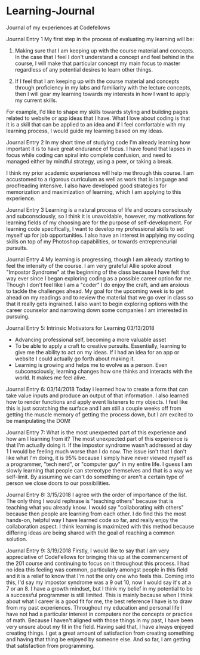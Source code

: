 # Learning-Journal
Journal of my experiences at Codefellows

Journal Entry 1
My first step in the process of evaluating my learning will be:

1. Making sure that I am keeping up with the course material and concepts. In the case that I feel I don't understand a concept and feel behind in the course, I will make that particular concept my main focus to master regardless of any potential desires to learn other things.

2. If I feel that I am keeping up with the course material and concepts through proficiency in my labs and familiarity with the lecture concepts, then I will gear my learning towards my interests in how I want to apply my current skills.

For example, I'd like to shape my skills towards styling and building pages related to website or app ideas that I have. What I love about coding is that it is a skill that can be applied to an idea and if I feel comfortable with my learning process, I would guide my learning based on my ideas.

Journal Entry 2
In my short time of studying code I'm already learning how important it is to have great endurance of focus. I have found that lapses in focus while coding can spiral into complete confusion, and need to managed either by mindful strategy, using a peer, or taking a break. 

I think my prior academic experiences will help me through this course. I am accustomed to a rigorous curriculum as well as work that is language and proofreading intensive. I also have developed good strategies for memorization and maximization of learning, which I am applying to this experience.

Journal Entry 3
Learning is a natural process of life and occurs consciously and subconsciously, so I think it is unavoidable, however, my motivations for learning fields of my choosing are for the purpose of self-development. For learning code specifically, I want to develop my professional skills to set myself up for job opportunities. I also have an interest in applying my coding skills on top of my Photoshop capabilities, or towards entrepreneurial pursuits. 

Journal Entry 4
My learning is progressing, though I am already starting to feel the intensity of the course. I am very grateful Allie spoke about "Impostor Syndrome" at the beginning of the class because I have felt that way ever since I began exploring coding as a possible career option for me. Though I don't feel like I am a "coder" I do enjoy the craft, and am anxious to tackle the challenges ahead. My goal for the upcoming week is to get ahead on my readings and to review the material that we go over in class so that it really gets ingrained. I also want to begin exploring options with the career counselor and narrowing down some companies I am interested in pursuing.

Journal Entry 5: Intrinsic Motivators for Learning 03/13/2018
- Advancing professional self, becoming a more valuable asset
- To be able to apply a craft to creative pursuits. Essentially, learning to give me the ability to act on my ideas. If I had an idea for an app or website I could actually go forth about making it.
- Learning is growing and helps me to evolve as a person. Even subconsciously, learning changes how one thinks and interacts with the world. It makes me feel alive.

Journal Entry 6: 03/14/2018
Today i learned how to create a form that can take value inputs and produce an output of that information. I also learned how to render functions and apply event listeners to my objects. I feel like this is just scratching the surface and I am still a couple weeks off from getting the muscle memory of getting the process down, but I am excited to be manipulating the DOM!

Journal Entry 7: What is the most unexpected part of this experience and how am I learning from it?
The most unexpected part of this experience is that I'm actually doing it. If the impostor syndrome wasn't addressed at day 1 I would be feeling much worse than I do now. The issue isn't that I don't like what I'm doing, it is 95% because I simply have never viewed myself as a programmer, "tech nerd", or "computer guy" in my entire life. I guess I am slowly learning that people can stereotype themselves and that is a way we self-limit. By assuming we can't do something or aren't a certain type of person we close doors to our possibilities. 

Journal Entry 8: 3/15/2018
I agree with the order of importance of the list. The only thing I would rephrase is "teaching others" because that is teaching what you already know. I would say "collaborating with others" because then people are learning from each other. I do find this the most hands-on, helpful way I have learned code so far, and really enjoy the collaboration aspect. I think learning is maximized with this method because differing ideas are being shared with the goal of reaching a common solution.

Journal Entry 9: 3/19/2018
Firstly, I would like to say that I am very appreciative of CodeFellows for bringing this up at the commencement of the 201 course and continuing to focus on it throughout this process. I had no idea this feeling was common, particularly amongst people in this field and it is a relief to know that I'm not the only one who feels this. Coming into this, I'd say my impostor syndrome was a 9 out 10, now I would say it's at a 7 or an 8. I have a growth mindset, but I think my belief in my potential to be a successful programmer is still limited. This is mainly because when I think about what I career is a good fit for me, the best reference I have is to draw from my past experiences. Throughout my education and personal life I have not had a particular interest in computers nor the concepts or practice of math. Because I haven't aligned with those things in my past, I have been very unsure about my fit in the field. Having said that, I have always enjoyed creating things. I get a great amount of satisfaction from creating something and having that thing be enjoyed by someone else. And so far, I am getting that satisfaction from programming. 
